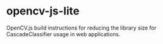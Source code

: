 # opencv-js-lite
OpenCV.js build instructions for reducing the library size for CascadeClassifier usage in web applications.
